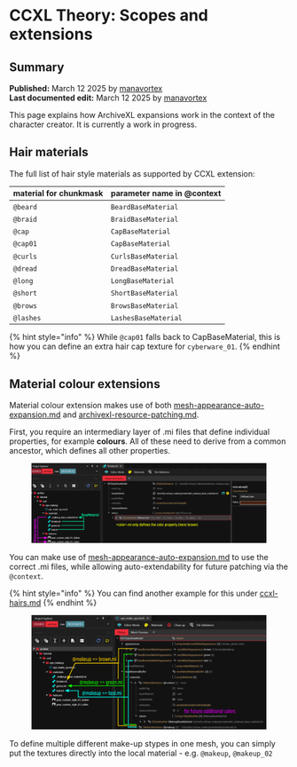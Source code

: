 # CCXL Theory: Scopes and extensions

## Summary

**Published:** March 12 2025 by [manavortex](https://app.gitbook.com/u/NfZBoxGegfUqB33J9HXuCs6PVaC3 "mention")\
**Last documented edit:** March 12 2025 by [manavortex](https://app.gitbook.com/u/NfZBoxGegfUqB33J9HXuCs6PVaC3 "mention")

This page explains how ArchiveXL expansions work in the context of the character creator. It is currently a work in progress.

## Hair materials

The full list of hair style materials as supported by CCXL extension:

| material for chunkmask | parameter name in @context |
| ---------------------- | -------------------------- |
| `@beard`               | `BeardBaseMaterial`        |
| `@braid`               | `BraidBaseMaterial`        |
| `@cap`                 | `CapBaseMaterial`          |
| `@cap01`               | `CapBaseMaterial`          |
| `@curls`               | `CurlsBaseMaterial`        |
| `@dread`               | `DreadBaseMaterial`        |
| `@long`                | `LongBaseMaterial`         |
| `@short`               | `ShortBaseMaterial`        |
| `@brows`               | `BrowsBaseMaterial`        |
| `@lashes`              | `LashesBaseMaterial`       |

{% hint style="info" %}
While `@cap01` falls back to CapBaseMaterial, this is how you can define an extra hair cap texture for `cyberware_01`.&#x20;
{% endhint %}

## Material colour extensions

Material colour extension makes use of both [mesh-appearance-auto-expansion.md](../mesh-appearance-auto-expansion.md "mention") and [archivexl-resource-patching.md](../archivexl-resource-patching.md "mention").

First, you require an intermediary layer of .mi files that define individual properties, for example **colours**. All of these need to derive from a common ancestor, which defines all other properties.

<figure><img src="../../../../.gitbook/assets/ccxl_material_colour_extensions.png" alt=""><figcaption></figcaption></figure>

You can make use of  [mesh-appearance-auto-expansion.md](../mesh-appearance-auto-expansion.md "mention") to use the correct .mi files, while allowing auto-extendability for future patching via the `@context`.&#x20;

{% hint style="info" %}
You can find another example for this under [ccxl-hairs.md](ccxl-hairs.md "mention")&#x20;
{% endhint %}

<figure><img src="../../../../.gitbook/assets/ccxl_makeup_mesh_example.png" alt=""><figcaption></figcaption></figure>

To define multiple different make-up stypes in one mesh, you can simply put the textures directly into the local material - e.g. `@makeup`, `@makeup_02`
